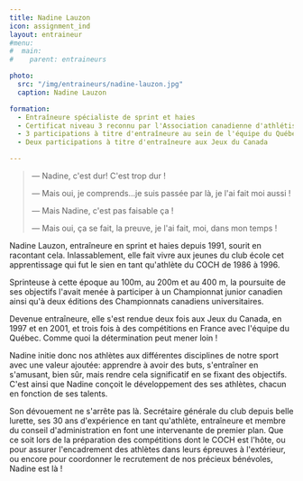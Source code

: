 ```yaml
---
title: Nadine Lauzon
icon: assignment_ind
layout: entraineur
#menu:
#  main:
#    parent: entraineurs

photo:
  src: "/img/entraineurs/nadine-lauzon.jpg"
  caption: Nadine Lauzon

formation:
  - Entraîneure spécialiste de sprint et haies
  - Certificat niveau 3 reconnu par l'Association canadienne d'athlétisme
  - 3 participations à titre d'entraîneure au sein de l'équipe du Québec lors des compétitions à l'étranger
  - Deux participations à titre d'entraîneure aux Jeux du Canada

---
```


> &mdash; Nadine, c'est dur! C'est trop dur !
>
> &mdash; Mais oui, je comprends...je suis passée par là, je l'ai fait moi aussi !
>
> &mdash; Mais Nadine, c'est pas faisable ça !
>
> &mdash; Mais oui, ça se fait, la preuve, je l'ai fait, moi, dans mon temps !

Nadine Lauzon, entraîneure en sprint et haies depuis 1991, sourit en racontant cela. Inlassablement, elle fait vivre aux jeunes du club école cet apprentissage qui fut le sien en tant qu'athlète du COCH de 1986 à 1996.

Sprinteuse à cette époque au 100m, au 200m et au 400 m, la poursuite de ses objectifs l'avait menée à participer à un Championnat junior canadien ainsi qu'à deux éditions des Championnats canadiens universitaires.

Devenue entraîneure, elle s'est rendue deux fois aux Jeux du Canada, en 1997 et en 2001, et trois fois à des compétitions en France avec l'équipe du Québec. Comme quoi la détermination peut mener loin !

Nadine initie donc nos athlètes aux différentes disciplines de notre sport avec une valeur ajoutée: apprendre à avoir des buts, s'entraîner en s'amusant, bien sûr, mais rendre cela significatif en se fixant des objectifs. C'est ainsi que Nadine conçoit le développement des ses athlètes, chacun en fonction de ses talents.

Son dévouement ne s'arrête pas là. Secrétaire générale du club depuis belle lurette, ses 30 ans d'expérience en tant qu'athlète, entraîneure et membre du conseil d'administration en font une intervenante de premier plan. Que ce soit lors de la préparation des compétitions dont le COCH est l'hôte, ou pour assurer l'encadrement des athlètes dans leurs épreuves à l'extérieur, ou encore pour coordonner le recrutement de nos précieux bénévoles, Nadine est là !
